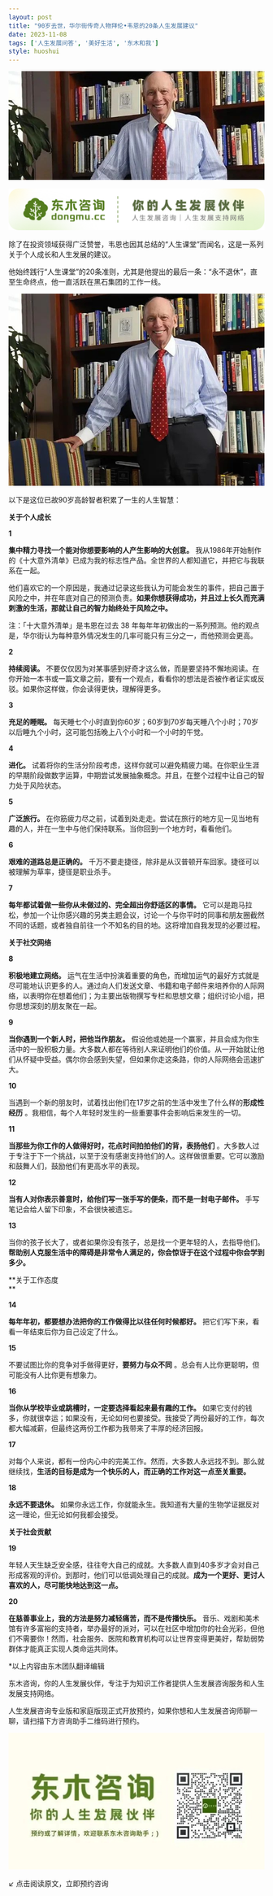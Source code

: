```yaml
---
layout: post
title: "90岁去世，华尔街传奇人物拜伦•韦恩的20条人生发展建议"
date: 2023-11-08
tags: ['人生发展问答', '美好生活', '东木和我']
style: huoshui
---
```


![](/assets/post_images/2023-11-08-17319184577380.21984811501815815.jpeg)

![](/assets/post_images/2023-11-08-17319184577750.0913447961084961.png)

除了在投资领域获得广泛赞誉，韦恩也因其总结的“人生课堂”而闻名，这是一系列关于个人成长和人生发展的建议。

  

他始终践行“人生课堂”的20条准则，尤其是他提出的最后一条：“永不退休”，直至生命终点，他一直活跃在黑石集团的工作一线。

  

![](/assets/post_images/2023-11-08-17319184578510.5798801498415553.jpeg)

以下是这位已故90岁高龄智者积累了一生的人生智慧：

  

**关于个人成长**

**1**

**集中精力寻找一个能对你想要影响的人产生影响的大创意。**
我从1986年开始制作的《十大意外清单》已成为我的标志性产品。全世界的人都知道它，并把它与我联系在一起。

  

他们喜欢它的一个原因是，我通过记录这些我认为可能会发生的事件，把自己置于风险之中，并在年底对自己的预测负责。**如果你想获得成功，并且过上长久而充满刺激的生活，那就让自己的智力始终处于风险之中。**

  

  

注：「十大意外清单」是韦恩在过去 38 年每年年初做出的一系列预测。他的观点是，华尔街认为每种意外情况发生的几率可能只有三分之一，而他预测会更高。

  

**2**

**持续阅读。**
不要仅仅因为对某事感到好奇才这么做，而是要坚持不懈地阅读。在你开始一本书或一篇文章之前，要有一个观点，看看你的想法是否被作者证实或反驳。如果你这样做，你会读得更快，理解得更多。

  

**3**  

**充足的睡眠。** 每天睡七个小时直到你60岁；60岁到70岁每天睡八个小时；70岁以后睡九个小时，这可能包括晚上八个小时和一个小时的午觉。

  

**4**

**进化。**
试着将你的生活分阶段考虑，这样你就可以避免精疲力竭。在你职业生涯的早期阶段做数字运算，中期尝试发展抽象概念。并且，在整个过程中让自己的智力处于风险状态。

  

**5**

**广泛旅行。** 在你筋疲力尽之前，试着到处走走。尝试在旅行的地方见一见当地有趣的人，并在一生中与他们保持联系。当你回到一个地方时，看看他们。

  

**6**  

**艰难的道路总是正确的。** 千万不要走捷径，除非是从汉普顿开车回家。捷径可以被理解为草率，捷径是职业杀手。

  

**7**

**每年都试着做一些你从未做过的、完全超出你舒适区的事情。**
它可以是跑马拉松，参加一个让你感兴趣的另类主题会议，讨论一个与你平时的同事和朋友圈截然不同的话题，或者独自前往一个不知名的目的地。这将增加自我发现的必要过程。

  

**关于社交网络**

**8**

**积极地建立网络。**
运气在生活中扮演着重要的角色，而增加运气的最好方式就是尽可能地认识更多的人。通过向人们发送文章、书籍和电子邮件来培养你的人际网络，以表明你在想着他们；为主要出版物撰写专栏和思想文章；组织讨论小组，把你思想深刻的朋友聚在一起。

  

**9**

**当你遇到一个新人时，把他当作朋友。**
假设他或她是一个赢家，并且会成为你生活中的一股积极力量。大多数人都在等待别人来证明他们的价值。从一开始就让他们从怀疑中受益。偶尔你会感到失望，但如果你走这条路，你的人际网络会迅速扩大。

  

**10**

当遇到一个新的朋友时，试着找出他们在17岁之前的生活中发生了什么样的**形成性经历** 。我相信，每个人年轻时发生的一些重要事件会影响后来发生的一切。

  

**11**

**当那些为你工作的人做得好时，花点时间拍拍他们的背，表扬他们**
。大多数人过于专注于下一个挑战，以至于没有感谢支持他们的人。这样做很重要。它可以激励和鼓舞人们，鼓励他们有更高水平的表现。

  

**12**

**当有人对你表示善意时，给他们写一张手写的便条，而不是一封电子邮件。** 手写笔记会给人留下印象，不会很快被遗忘。

  

**13**

当你的孩子长大了，或者如果你没有孩子，总是找一个更年轻的人，去指导他们。**帮助别人克服生活中的障碍是非常令人满足的，你会惊讶于在这个过程中你会学到多少。**

  

**关于工作态度  
**

**14**  

**每年年初，都要想办法把你的工作做得比以往任何时候都好。** 把它们写下来，看看一年结束后你为自己设定了什么。

  

**15**

不要试图比你的竞争对手做得更好，**要努力与众不同** 。总会有人比你更聪明，但可能没有人比你更有想象力。

  

**16**

**当你从学校毕业或跳槽时，一定要选择看起来最有趣的工作。**
如果它支付的钱多，你就很幸运；如果没有，无论如何也要接受。我接受了两份最好的工作，每次都大幅减薪，但最终这两份工作都为我带来了丰厚的经济回报。

  

**17**

对每个人来说，都有一份内心中的完美工作。然而，大多数人永远找不到。那么就继续找，**生活的目标是成为一个快乐的人，而正确的工作对这一点至关重要。**

  

**18**  

**永远不要退休。** 如果你永远工作，你就能永生。我知道有大量的生物学证据反对这一理论，但无论如何我都会接受。

  

**关于社会贡献**

**19**

年轻人天生缺乏安全感，往往夸大自己的成就。大多数人直到40多岁才会对自己形成客观的评价。到那时，他们可以低调处理自己的成就。**成为一个更好、更讨人喜欢的人，尽可能快地达到这一点。**

  

**20**

**在慈善事业上，我的方法是努力减轻痛苦，而不是传播快乐。**
音乐、戏剧和美术馆有许多富裕的支持者，举办最好的派对，可以在社区中增加你的社会光彩，但他们不需要你！然而，社会服务、医院和教育机构可以让世界变得更美好，帮助弱势群体才能真正实现人类命运共同体。

  

  

*以上内容由东木团队翻译编辑

  

  

  

东木咨询，你的人生发展伙伴，专注于为知识工作者提供人生发展咨询服务和人生发展支持网络。

  

人生发展咨询专业版和家庭版现正式开放预约，如果你想和人生发展咨询师聊一聊，请扫描下方咨询助手二维码进行预约。

  

![](/assets/post_images/2023-11-08-17319184578410.7520228548113312.jpeg)

↙ 点击阅读原文，立即预约咨询